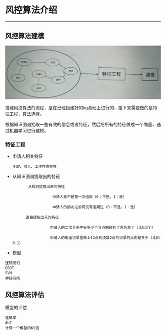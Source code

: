 # 风控算法介绍

---

## 风控算法建模

![](/assets/import.png)

搭建风控算法的流程，是在已经搭建好的kg基础上进行的，接下来需要做的是特征工程，算法选择。

根据知识图谱抽取一些有效的信息或者特征，然后把所有的特征做成一个向量，通过机器学习进行建模。

### 特征工程

* 申请人相关特征

  ```
  年龄、收入、工作性质等等
  ```

* 从知识图谱提取出的特征

  ```
         从规则提取出来的特征

                    申请人是不是第一次借款（0：不是，1：是）

                    申请人的朋友之前有没有逾期过（0：不是，1：是）

        直接提取出来的特征

                   申请人的二度关系中有多少个节点触碰到了黑名单？（比如3个）

                   申请人的电话记录里晚上12点到凌晨2点的记录的比例是多少（比如0.1）
  ```

* 模型

```
逻辑回归
GBDT
SVM
神经网络
```

## 风控算法评估

模型的评估

```
准确率
AUC
计算一个模型的KS值
```





















